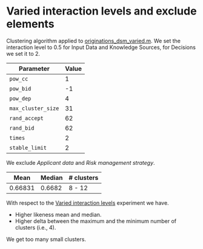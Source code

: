 # Varied interaction levels and exclude elements

Clustering algorithm applied to [originations_dsm_varied.m](/dsm/originations_dsm_varied.m). We set the interaction level to 0.5 for Input Data and Knowledge Sources, for Decisions we set it to 2.

| **Parameter**          | **Value** |
| --- | --- |
| `pow_cc`           |     1 |
| `pow_bid`          |    -1 |
| `pow_dep`          |     4 |
| `max_cluster_size` |    31 |
| `rand_accept`      |    62 |
| `rand_bid`         |    62 |
| `times`            |     2 |
| `stable_limit`     |     2 |

We exclude *Applicant data* and *Risk management strategy*.

| **Mean** | **Median** | **# clusters** |
| --- | --- | --- |
| 0.66831 | 0.6682 | 8 - 12 |

With respect to the [Varied interaction levels](/results/07-varied-interaction-levels) experiment we have.

- Higher likeness mean and median.
- Higher delta between the maximum and the minimum number of clusters (i.e., 4).

We get too many small clusters.